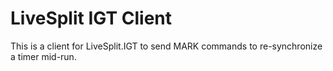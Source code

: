 # LiveSplit IGT Client

This is a client for LiveSplit.IGT to send MARK commands to re-synchronize a timer mid-run.